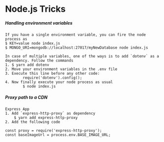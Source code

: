 # Node.js Tricks

##### Handling environment variables

    If you have a single environment variable, you can fire the node process as
    $ KEY=value node index.js
    $ MONGO_URI=mongodb://localhost:27017/myNewDatabase node index.js

    In case of multiple variables, one of the ways is to add `dotenv` as a dependency. Follow the commands
    1. $ yarn add dotenv
    2. Move your environment variables in the .env file
    3. Execute this line before any other code:
            require('dotenv').config();
    4. Now finally execute your node process as usual
            $ node index.js

##### Proxy path to a CDN

    Express App
    1. Add `express-http-proxy` as dependency
        $ yarn add express-http-proxy
    2. Add the following code

    const proxy = require('express-http-proxy');
    const baseImageUrl = process.env.BASE_IMAGE_URL;





